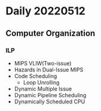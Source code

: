 Daily 20220512
===

## Computer Organization
### ILP
- MIPS VLIW(Two-issue)
- Hazards in Dual-Issue MIPS
- Code Scheduling
  - Loop Unrolling
- Dynamic Multiple Issue
- Dynamic Pipeline Scheduling
- Dynamically Scheduled CPU